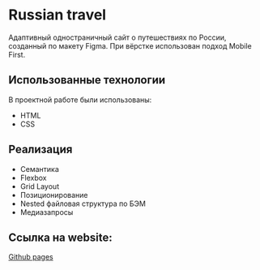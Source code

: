 # Russian travel
Адаптивный одностраничный сайт о путешествиях по России, созданный по макету Figma. При вёрстке использован подход Mobile First.

## Использованные технологии
В проектной работе были использованы:
* HTML
* CSS

## Реализация
* Семантика
* Flexbox
* Grid Layout
* Позиционирование
* Nested файловая структура по БЭМ
* Медиазапросы

## Ссылка на website:
[Github pages](https://kmatsuleva.github.io/russian-travel/)
